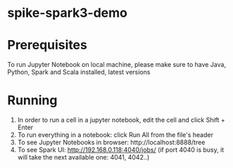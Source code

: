 # spike-spark3-demo

# Prerequisites
To run Jupyter Notebook on local machine, please make sure to have Java, Python, Spark and Scala installed, latest versions

# Running
1. In order to run a cell in a jupyter notebook, edit the cell and click Shift + Enter
2. To run everything in a notebook: click Run All from the file's header
3. To see Jupyter Notebooks in browser: http://localhost:8888/tree
4. To see Spark UI: http://192.168.0.118:4040/jobs/ (if port 4040 is busy, it will take the next available one: 4041, 4042..)

